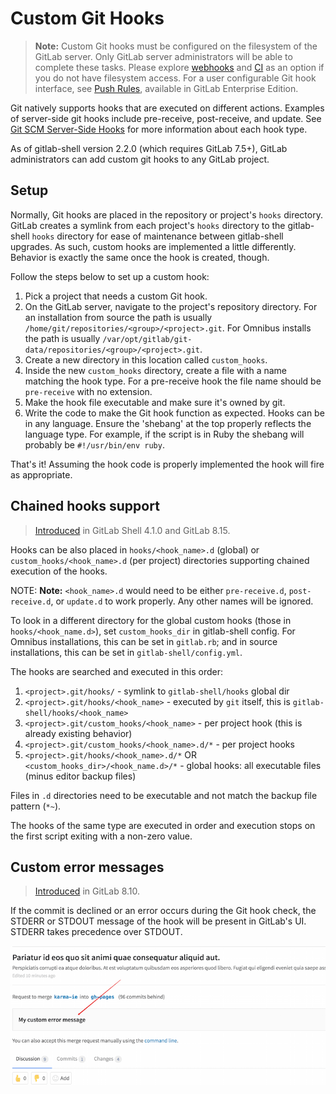 # Custom Git Hooks

> **Note:** Custom Git hooks must be configured on the filesystem of the GitLab
server. Only GitLab server administrators will be able to complete these tasks.
Please explore [webhooks] and [CI] as an option if you do not
have filesystem access. For a user configurable Git hook interface, see
[Push Rules](https://docs.gitlab.com/ee/push_rules/push_rules.html),
available in GitLab Enterprise Edition.

Git natively supports hooks that are executed on different actions.
Examples of server-side git hooks include pre-receive, post-receive, and update.
See [Git SCM Server-Side Hooks][hooks] for more information about each hook type.

As of gitlab-shell version 2.2.0 (which requires GitLab 7.5+), GitLab
administrators can add custom git hooks to any GitLab project.

## Setup

Normally, Git hooks are placed in the repository or project's `hooks` directory.
GitLab creates a symlink from each project's `hooks` directory to the
gitlab-shell `hooks` directory for ease of maintenance between gitlab-shell
upgrades. As such, custom hooks are implemented a little differently. Behavior
is exactly the same once the hook is created, though.

Follow the steps below to set up a custom hook:

1. Pick a project that needs a custom Git hook.
1. On the GitLab server, navigate to the project's repository directory.
   For an installation from source the path is usually
   `/home/git/repositories/<group>/<project>.git`. For Omnibus installs the path is
   usually `/var/opt/gitlab/git-data/repositories/<group>/<project>.git`.
1. Create a new directory in this location called `custom_hooks`.
1. Inside the new `custom_hooks` directory, create a file with a name matching
   the hook type. For a pre-receive hook the file name should be `pre-receive`
   with no extension.
1. Make the hook file executable and make sure it's owned by git.
1. Write the code to make the Git hook function as expected. Hooks can be
   in any language. Ensure the 'shebang' at the top properly reflects the language
   type. For example, if the script is in Ruby the shebang will probably be
   `#!/usr/bin/env ruby`.

That's it! Assuming the hook code is properly implemented the hook will fire
as appropriate.

## Chained hooks support

> [Introduced][93] in GitLab Shell 4.1.0 and GitLab 8.15.

Hooks can be also placed in `hooks/<hook_name>.d` (global) or
`custom_hooks/<hook_name>.d` (per project) directories supporting chained
execution of the hooks.

NOTE: **Note:** `<hook_name>.d` would need to be either `pre-receive.d`,
`post-receive.d`, or `update.d` to work properly. Any other names will be ignored. 

To look in a different directory for the global custom hooks (those in
`hooks/<hook_name.d>`), set `custom_hooks_dir` in gitlab-shell config. For
Omnibus installations, this can be set in `gitlab.rb`; and in source
installations, this can be set in `gitlab-shell/config.yml`.

The hooks are searched and executed in this order:

1. `<project>.git/hooks/` - symlink to `gitlab-shell/hooks` global dir
1. `<project>.git/hooks/<hook_name>` -  executed by `git` itself, this is `gitlab-shell/hooks/<hook_name>`
1. `<project>.git/custom_hooks/<hook_name>` - per project hook (this is already existing behavior)
1. `<project>.git/custom_hooks/<hook_name>.d/*` - per project hooks
1. `<project>.git/hooks/<hook_name>.d/*` OR `<custom_hooks_dir>/<hook_name.d>/*` - global hooks: all executable files (minus editor backup files)

Files in `.d` directories need to be executable and not match the backup file
pattern (`*~`).

The hooks of the same type are executed in order and execution stops on the
first script exiting with a non-zero value.

## Custom error messages

> [Introduced][5073] in GitLab 8.10.

If the commit is declined or an error occurs during the Git hook check,
the STDERR or STDOUT message of the hook will be present in GitLab's UI.
STDERR takes precedence over STDOUT.

![Custom message from custom Git hook](img/custom_hooks_error_msg.png)

[CI]: ../ci/README.md
[hooks]: https://git-scm.com/book/en/v2/Customizing-Git-Git-Hooks#Server-Side-Hooks
[webhooks]: ../user/project/integrations/webhooks.md
[5073]: https://gitlab.com/gitlab-org/gitlab-ce/merge_requests/5073
[93]: https://gitlab.com/gitlab-org/gitlab-shell/merge_requests/93
